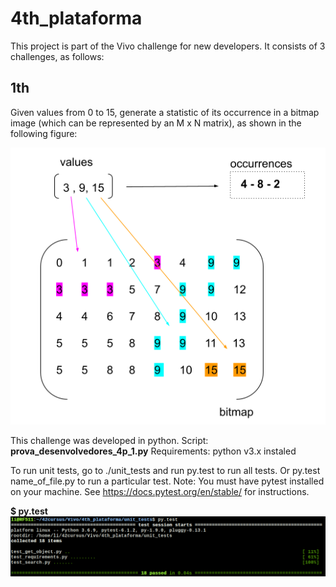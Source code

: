 # 4th_plataforma
This project is part of the Vivo challenge for new developers. It consists of 3 challenges, as follows:

<h2><b>1th</b></h2>
Given values from 0 to 15, generate a statistic of its occurrence in a bitmap image (which can be represented by an M x N matrix), as shown in the following figure:

![1th](images/1.png)

This challenge was developed in python.
Script: <b>prova_desenvolvedores_4p_1.py</b>
Requirements: python v3.x instaled
  
To run unit tests, go to ./unit_tests and run py.test to run all tests. Or py.test name_of_file.py to run a particular test.
Note: You must have pytest installed on your machine. See https://docs.pytest.org/en/stable/ for instructions.

<b>$ py.test</b>
![1th](images/2.png)
